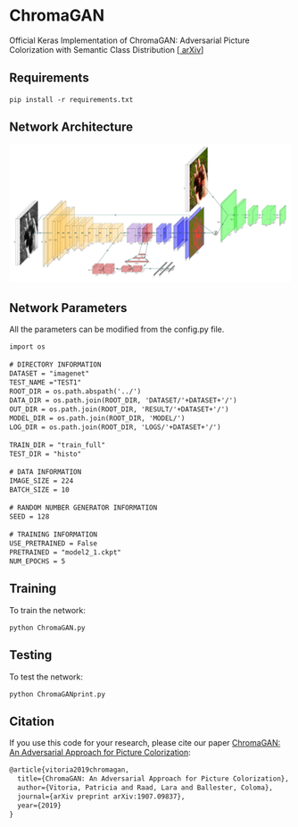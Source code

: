# ChromaGAN
Official Keras Implementation of ChromaGAN: Adversarial Picture Colorization with Semantic Class Distribution [<a href="https://arxiv.org/pdf/1907.09837.pdf"> arXiv</a>]

## Requirements
```
pip install -r requirements.txt
```

## Network Architecture
[<img width="997" src="Figures/ColorizationModel.png?raw=true">](Figures/ColorizationModel.png?raw=true)

## Network Parameters
All the parameters can be modified from the config.py file.
```
import os

# DIRECTORY INFORMATION
DATASET = "imagenet"
TEST_NAME ="TEST1"
ROOT_DIR = os.path.abspath('../')
DATA_DIR = os.path.join(ROOT_DIR, 'DATASET/'+DATASET+'/')
OUT_DIR = os.path.join(ROOT_DIR, 'RESULT/'+DATASET+'/')
MODEL_DIR = os.path.join(ROOT_DIR, 'MODEL/')
LOG_DIR = os.path.join(ROOT_DIR, 'LOGS/'+DATASET+'/')

TRAIN_DIR = "train_full"
TEST_DIR = "histo"

# DATA INFORMATION
IMAGE_SIZE = 224
BATCH_SIZE = 10

# RANDOM NUMBER GENERATOR INFORMATION
SEED = 128

# TRAINING INFORMATION
USE_PRETRAINED = False
PRETRAINED = "model2_1.ckpt"
NUM_EPOCHS = 5
  ```

## Training
To train the network:
```
python ChromaGAN.py
  ```
  
  ## Testing
To test the network:
```
python ChromaGANprint.py
```

    
## Citation
If you use this code for your research, please cite our paper <a href="https://arxiv.org/pdf/1907.09837.pdf"> ChromaGAN: An Adversarial Approach for Picture Colorization</a>:

```
@article{vitoria2019chromagan,
  title={ChromaGAN: An Adversarial Approach for Picture Colorization},
  author={Vitoria, Patricia and Raad, Lara and Ballester, Coloma},
  journal={arXiv preprint arXiv:1907.09837},
  year={2019}
}
```
